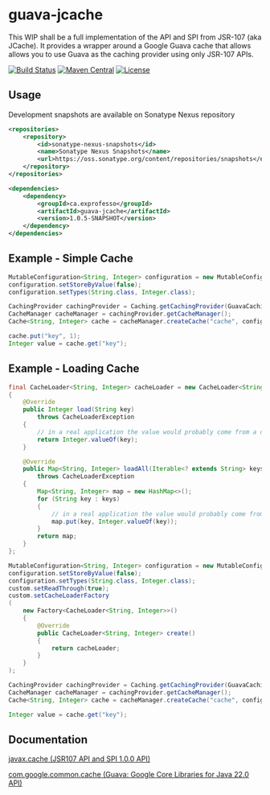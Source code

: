 guava-jcache
============

This WIP shall be a full implementation of the API and SPI from JSR-107 (aka JCache). It provides a wrapper around a Google Guava cache that allows allows you to use Guava as the caching provider using only JSR-107 APIs.

[![Build Status](https://travis-ci.org/ocafebabe/guava-jcache.svg)](https://travis-ci.org/ocafebabe/guava-jcache)
[![Maven Central](https://maven-badges.herokuapp.com/maven-central/ca.exprofesso/guava-jcache/badge.svg)](https://maven-badges.herokuapp.com/maven-central/ca.exprofesso/guava-jcache/)
[![License](http://img.shields.io/:license-apache-brightgreen.svg)](http://www.apache.org/licenses/LICENSE-2.0.html)

## Usage

Development snapshots are available on Sonatype Nexus repository

```xml
<repositories>
    <repository>
        <id>sonatype-nexus-snapshots</id>
        <name>Sonatype Nexus Snapshots</name>
        <url>https://oss.sonatype.org/content/repositories/snapshots</url>
    </repository>
</repositories>

<dependencies>
    <dependency>
        <groupId>ca.exprofesso</groupId>
        <artifactId>guava-jcache</artifactId>
        <version>1.0.5-SNAPSHOT</version>
    </dependency>
</dependencies>
```

## Example - Simple Cache

```java
MutableConfiguration<String, Integer> configuration = new MutableConfiguration<>();
configuration.setStoreByValue(false);
configuration.setTypes(String.class, Integer.class);

CachingProvider cachingProvider = Caching.getCachingProvider(GuavaCachingProvider.class.getName());
CacheManager cacheManager = cachingProvider.getCacheManager();
Cache<String, Integer> cache = cacheManager.createCache("cache", configuration);

cache.put("key", 1);
Integer value = cache.get("key");
```

## Example - Loading Cache

```java
final CacheLoader<String, Integer> cacheLoader = new CacheLoader<String, Integer>()
{
    @Override
    public Integer load(String key)
        throws CacheLoaderException
    {
        // in a real application the value would probably come from a database...
        return Integer.valueOf(key);
    }

    @Override
    public Map<String, Integer> loadAll(Iterable<? extends String> keys)
        throws CacheLoaderException
    {
        Map<String, Integer> map = new HashMap<>();
        for (String key : keys)
        {
            // in a real application the value would probably come from a database...
            map.put(key, Integer.valueOf(key));
        }
        return map;
    }
};

MutableConfiguration<String, Integer> configuration = new MutableConfiguration<>();
configuration.setStoreByValue(false);
configuration.setTypes(String.class, Integer.class);
custom.setReadThrough(true);
custom.setCacheLoaderFactory
(
    new Factory<CacheLoader<String, Integer>>()
    {
        @Override
        public CacheLoader<String, Integer> create()
        {
            return cacheLoader;
        }
    }
);

CachingProvider cachingProvider = Caching.getCachingProvider(GuavaCachingProvider.class.getName());
CacheManager cacheManager = cachingProvider.getCacheManager();
Cache<String, Integer> cache = cacheManager.createCache("cache", configuration);

Integer value = cache.get("key");
```

## Documentation

[javax.cache (JSR107 API and SPI 1.0.0 API)](http://ignite.apache.org/jcache/1.0.0/javadoc/javax/cache/package-summary.html)

[com.google.common.cache (Guava: Google Core Libraries for Java 22.0 API)](http://google.github.io/guava/releases/22.0/api/docs/com/google/common/cache/package-summary.html)
